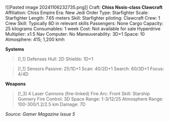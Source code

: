 ![[Pasted image 20241106232735.png]]
Craft: **Chiss Nssis-class Clawcraft**
Affiliation: Chiss Empire
Era: New Jedi Order
Type: Starfighter
Scale: Starfighter
Length: 7.65 meters
Skill: Starfighter piloting: Clawcraft
Crew: 1
Crew Skill: Typically 8D in relevant skills
Passengers: None
Cargo Capacity: 25 kilograms
Consumables: 1 week
Cost: Not available for sale
Hyperdrive Multiplier: x1.5
Nav Computer: No
Maneuverability: 3D+1
Space: 10
Atmosphere: 415; 1,200 kmh

**Systems**
> [!_1] Defenses
> Hull: 2D
> Shields: 1D+1

> [!_1] Sensors
> Passive: 25/1D+1
> Scan: 40/2D+1
> Search: 60/3D+1
> Focus: 4/4D

**Weapons**
> [!_3] 4 Laser Cannons (fire-linked)
> Fire Arc: Front
> Skill: Starship Gunnery
> Fire Control: 3D
> Space Range: 1-3/12/25
> Atmosphere Range: 100-300/1.2/2.5 km
> Damage: 7D

*Source: Gamer Magazine Issue 5*